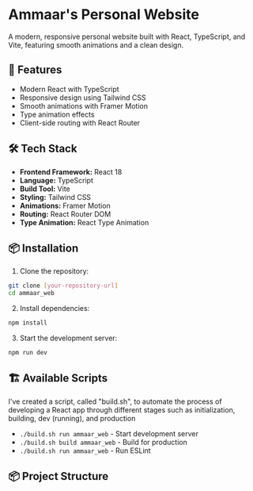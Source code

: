 # Ammaar's Personal Website

A modern, responsive personal website built with React, TypeScript, and Vite, featuring smooth animations and a clean design.

## 🚀 Features

- Modern React with TypeScript
- Responsive design using Tailwind CSS
- Smooth animations with Framer Motion
- Type animation effects
- Client-side routing with React Router

## 🛠️ Tech Stack

- **Frontend Framework:** React 18
- **Language:** TypeScript
- **Build Tool:** Vite
- **Styling:** Tailwind CSS
- **Animations:** Framer Motion
- **Routing:** React Router DOM
- **Type Animation:** React Type Animation

## 📦 Installation

1. Clone the repository:
```bash
git clone [your-repository-url]
cd ammaar_web
```

2. Install dependencies:
```bash
npm install
```

3. Start the development server:
```bash
npm run dev
```

## 🏗️ Available Scripts
I've created a script, called "build.sh", to automate the process of developing a React app through different stages such as initialization, building, dev (running), and production
- `./build.sh run ammaar_web` - Start development server
- `./build.sh build ammaar_web` - Build for production
- `./build.sh run ammaar_web` - Run ESLint
<!-- - `npm run preview` - Preview production build -->

## 📦 Project Structure
